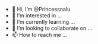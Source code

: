 - 👋 Hi, I’m @Princessnalu
- 👀 I’m interested in ...
- 🌱 I’m currently learning ...
- 💞️ I’m looking to collaborate on ...
- 📫 How to reach me ...

<!---
Princessnalu/Princessnalu is a ✨ special ✨ repository because its `README.md` (this file) appears on your GitHub profile.
You can click the Preview link to take a look at your changes.
--->
